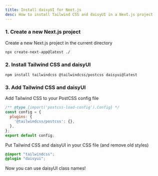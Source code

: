 ```yaml
---
title: Install daisyUI for Next.js
desc: How to install Tailwind CSS and daisyUI in a Next.js project
---
```


### 1. Create a new Next.js project

Create a new Next.js project in the current directory

```sh:Terminal
npx create-next-app@latest ./
```

### 2. Install Tailwind CSS and daisyUI

```sh:Terminal
npm install tailwindcss @tailwindcss/postcss daisyui@latest
```

### 3. Add Tailwind CSS and daisyUI

Add Tailwind CSS to your PostCSS config file

```js:postcss.config.mjs
/** @type {import('postcss-load-config').Config} */
const config = {
  plugins: {
    '@tailwindcss/postcss': {},
  },
};
export default config;
```

Put Tailwind CSS and daisyUI in your CSS file (and remove old styles)
  
```postcss:app/globals.css
@import "tailwindcss";
@plugin "daisyui";
```

Now you can use daisyUI class names!

